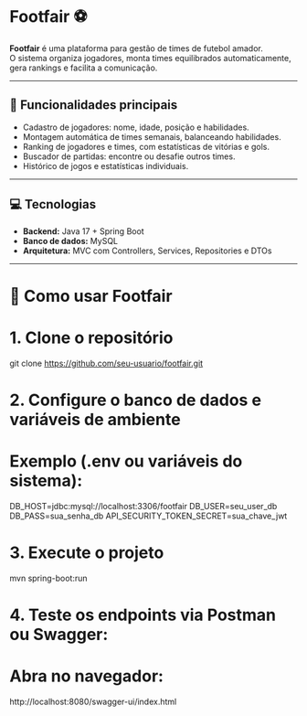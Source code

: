 # Footfair ⚽

**Footfair** é uma plataforma para gestão de times de futebol amador.  
O sistema organiza jogadores, monta times equilibrados automaticamente, gera rankings e facilita a comunicação.

---

## 🔹 Funcionalidades principais
- Cadastro de jogadores: nome, idade, posição e habilidades.
- Montagem automática de times semanais, balanceando habilidades.
- Ranking de jogadores e times, com estatísticas de vitórias e gols.
- Buscador de partidas: encontre ou desafie outros times.
- Histórico de jogos e estatísticas individuais.

---

## 💻 Tecnologias
- **Backend:** Java 17 + Spring Boot
- **Banco de dados:** MySQL
- **Arquitetura:** MVC com Controllers, Services, Repositories e DTOs

---

# 🚀 Como usar Footfair

# 1. Clone o repositório
git clone https://github.com/seu-usuario/footfair.git

# 2. Configure o banco de dados e variáveis de ambiente
# Exemplo (.env ou variáveis do sistema):
DB_HOST=jdbc:mysql://localhost:3306/footfair
DB_USER=seu_user_db
DB_PASS=sua_senha_db
API_SECURITY_TOKEN_SECRET=sua_chave_jwt

# 3. Execute o projeto
mvn spring-boot:run

# 4. Teste os endpoints via Postman ou Swagger:
# Abra no navegador:
http://localhost:8080/swagger-ui/index.html
